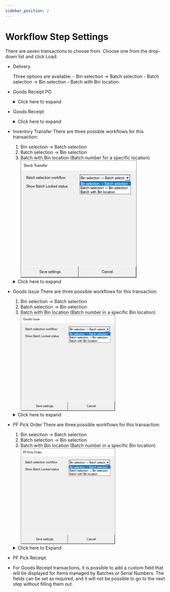 ```yaml
---
sidebar_position: 2
---
```


# Workflow Step Settings

There are seven transactions to choose from. Choose one from the drop-down list and click Load.

- Delivery.

    Three options are available:
      - Bin selection → Batch selection
      - Batch selection → Bin selection
      - Batch with Bin location
- Goods Receipt PO
  <details>
  <summary>Click here to expand</summary>
  <div>
  ![GRPO](./media/workflow-step-settings/grpo.png)
  New SU workflow – two workflows are available for this transaction.
  Bin selection → SU creation (choosing localization first, then SU creation): SU creation will be then possible only on this on localization.
  Here, you can check an example SU creation → Bin selection workflow:
  !![GRPO Operations](./media/workflow-step-settings/grpo-operations.png) ![GRPO](./media/workflow-step-settings/grpo-01.png) ![GRPO](./media/workflow-step-settings/grpo-02.png) ![GRPO](./media/workflow-step-settings/grpo-03.png) ![GRPO](./media/workflow-step-settings/grpo-04.png) ![GRPO](./media/workflow-step-settings/grpo-05.png) [GRPO](./media/workflow-step-settings/grpo-06.png) [GRPO](./media/workflow-step-settings/grpo-07.png) [GRPO](./media/workflow-step-settings/grpo-08.png) [GRPO](./media/workflow-step-settings/grpo-09.png) [GRPO](./media/workflow-step-settings/grpo-10.png)

  It is also possible to add a custom field that will be displayed for Items managed by Batches or Serial Numbers:
  ![GRPO](./media/workflow-step-settings/grpo-11.png)
  ![GRPO](./media/workflow-step-settings/grpo-12.png)
  ![GRPO](./media/workflow-step-settings/grpo-13.png)
  </div>
  </details>

- Goods Receipt
  <details>
  <summary>Click here to expand</summary>
  <div>
  For Goods Receipt transaction, it is possible to add a custom field that will be displayed for Items managed by Batches or Serial Numbers. The fields can be set as required, and it will be impossible to go to the next step without filling them out.
  ![GRPO](./media/workflow-step-settings/grpo-14.png) ![GRPO](./media/workflow-step-settings/grpo-15.png) ![GRPO](./media/workflow-step-settings/grpo-16.png) ![GRPO](./media/workflow-step-settings/grpo-17.png)
  </div>
  </details>

- Inventory Transfer
    There are three possible workflows for this transaction:
    1. Bin selection → Batch selection
    2. Batch selection → Bin selection
    3. Batch with Bin location (Batch number for a specific location)
    ![Stock Transfer](./media/workflow-step-settings/stock-transfer.png)
    <details>
    <summary>Click here to expand</summary>
    <div>
    **Examples**:
      1. Bin selection → Batch selection
    < ![Bin Batch](./media/workflow-step-settings/bin-batch.png) ![Bin Batch](./media/workflow-step-settings/bin-batch-01.png) ![Bin Batch](./media/workflow-step-settings/bin-batch-02.png) ![Bin Batch](./media/workflow-step-settings/bin-batch-03.png) ![Bin Batch](./media/workflow-step-settings/bin-batch-04.png) ![Bin Batch](./media/workflow-step-settings/bin-batch-05.png) ![Bin Batch](./media/workflow-step-settings/bin-batch-06.png)
    2. Batch selection → Bin selection
    ![Bin Batch](./media/workflow-step-settings/bin-batch-07.png) ![Bin Batch](./media/workflow-step-settings/bin-batch-08.png) ![Bin Batch](./media/workflow-step-settings/bin-batch-09.png) ![Bin Batch](./media/workflow-step-settings/bin-batch-10.png) ![Bin Batch](./media/workflow-step-settings/bin-batch-11.png) ![Bin Batch](./media/workflow-step-settings/bin-batch-12.png) ![Bin Batch](./media/workflow-step-settings/bin-batch-13.png)
    </div>
    </details>

- Goods Issue
    There are three possible workflows for this transaction:
    1. Bin selection → Batch selection
    2. Batch selection → Bin selection
    3. Batch with Bin location (Batch number in a specific Bin location)
    ![Goods Issue](./media/workflow-step-settings/goods-issue.png)
    <details>
    <summary>Click here to expand</summary>
    <div>
    **Examples**:
    1. Bin selection → Batch selection.
    ![Goods Issue](./media/workflow-step-settings/goods-issue-01.png) ![Goods Issue](./media/workflow-step-settings/goods-issue-02.png) ![Goods Issue](./media/workflow-step-settings/goods-issue-03.png) ![Goods Issue](./media/workflow-step-settings/goods-issue-04.png) ![Goods Issue](./media/workflow-step-settings/goods-issue-05.png) ![Goods Issue](./media/workflow-step-settings/goods-issue-06.png) ![Goods Issue](./media/workflow-step-settings/goods-issue-07.png)
    2. Batch selection → Bin selection.
    ![Batch Selection](./media/workflow-step-settings/batch-selection.png) ![Batch Selection](./media/workflow-step-settings/batch-selection-01.png) ![Batch Selection](./media/workflow-step-settings/batch-selection-02.png) ![Batch Selection](./media/workflow-step-settings/batch-selection-03.png) ![Batch Selection](./media/workflow-step-settings/batch-selection-04.png) ![Batch Selection](./media/workflow-step-settings/batch-selection-05.png) ![Batch Selection](./media/workflow-step-settings/batch-selection-06.png)
    3. Batch with Bin location.
    </div>
    </details>

- PF Pick Order
  There are three possible workflows for this transaction:
  1. Bin selection → Batch selection
  2. Batch selection → Bin selection
  3. Batch with Bin location (Batch number in a specific Bin location)
  ![PFPO](./media/workflow-step-settings/pfpo.png)
  <details>
  <summary>Click here to Expand</summary>
  <div>
  **Examples**:
    1. Bin selection → Batch selection.
    ![PF Pick Order](./media/workflow-step-settings/pfpo-01.png) ![PF Pick Order](./media/workflow-step-settings/pfpo-02.png) ![PF Pick Order](./media/workflow-step-settings/pfpo-03.png) ![PF Pick Order](./media/workflow-step-settings/pfpo-04.png) ![PF Pick Order](./media/workflow-step-settings/pfpo-05.png) ![PF Pick Order](./media/workflow-step-settings/pfpo-06.png)
    2. Batch selection → Bin selection
    [Pick Order](./media/workflow-step-settings/po-01.png) [Pick Order](./media/workflow-step-settings/po-02.png) [Pick Order](./media/workflow-step-settings/po-03.png) [Pick Order](./media/workflow-step-settings/po-04.png) [Pick Order](./media/workflow-step-settings/po-05.png) [Pick Order](./media/workflow-step-settings/po-06.png)
  </div>
  </details>

- PF Pick Receipt
- For Goods Receipt transactions, it is possible to add a custom field that will be displayed for Items managed by Batches or Serial Numbers. The fields can be set as required, and it will not be possible to go to the next step without filling them out.
